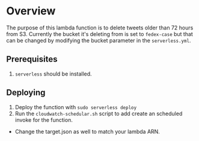 # Overview

The purpose of this lambda function is to delete tweets older than 72 hours from S3. Currently the bucket it's deleting from is set to `fedex-case` but that can be changed by modifying the bucket parameter in the `serverless.yml`.

## Prerequisites
1. `serverless` should be installed.

## Deploying
1. Deploy the function with `sudo serverless deploy`
2. Run the `cloudwatch-schedular.sh` script to add create an scheduled invoke for the function.
  - Change the target.json as well to match your lambda ARN.
